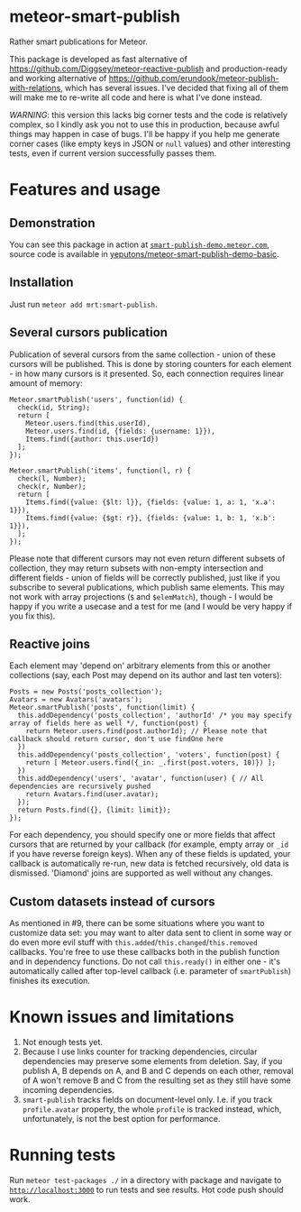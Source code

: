 meteor-smart-publish
=============

Rather smart publications for Meteor.

This package is developed as fast alternative of https://github.com/Diggsey/meteor-reactive-publish and
production-ready and working alternative of https://github.com/erundook/meteor-publish-with-relations, which
has several issues. I've decided that fixing all of them will make me to re-write all code and here is what I've done
instead.

_WARNING_: this version this lacks big corner tests and the code is relatively complex, so I kindly ask you
not to use this in production, because awful things may happen in case of bugs. I'll be happy if you help me
generate corner cases (like empty keys in JSON or `null` values) and other interesting tests, even if current
version successfully passes them.

Features and usage
==================

Demonstration
-------------

You can see this package in action at <a href="http://smart-publish-demo.meteor.com/">`smart-publish-demo.meteor.com`</a>, source
code is available in <a href="https://github.com/yeputons/meteor-smart-publish-demo-basic">yeputons/meteor-smart-publish-demo-basic</a>.

Installation
------------

Just run `meteor add mrt:smart-publish`.

Several cursors publication
---------------------------
Publication of several cursors from the same collection - union of these cursors will be published. This is done
by storing counters for each element - in how many cursors is it presented. So, each connection requires linear amount of memory:

```
Meteor.smartPublish('users', function(id) {
  check(id, String);
  return [
    Meteor.users.find(this.userId),
    Meteor.users.find(id, {fields: {username: 1}}),
    Items.find({author: this.userId})
  ];
});

Meteor.smartPublish('items', function(l, r) {
  check(l, Number);
  check(r, Number);
  return [
    Items.find({value: {$lt: l}}, {fields: {value: 1, a: 1, 'x.a': 1}}),
    Items.find({value: {$gt: r}}, {fields: {value: 1, b: 1, 'x.b': 1}}),
  ];
});
```

Please note that different cursors may not even return different subsets of collection, they may return subsets with non-empty intersection and
different fields - union of fields will be correctly published, just like if you subscribe to several publications, which publish same elements.
This may not work with array projections (`$` and `$elemMatch`), though - I would be happy if you write a usecase and a test for me (and I would
be very happy if you fix this).

Reactive joins
--------------

Each element may 'depend on' arbitrary elements from this or another collections (say, each Post may depend on
its author and last ten voters):

```
Posts = new Posts('posts_collection');
Avatars = new Avatars('avatars');
Meteor.smartPublish('posts', function(limit) {
  this.addDependency('posts_collection', 'authorId' /* you may specify array of fields here as well */, function(post) {
    return Meteor.users.find(post.authorId); // Please note that callback should return cursor, don't use findOne here
  })
  this.addDependency('posts_collection', 'voters', function(post) {
    return [ Meteor.users.find({_in: _.first(post.voters, 10)}) ];
  })
  this.addDependency('users', 'avatar', function(user) { // All dependencies are recursively pushed
    return Avatars.find(user.avatar);
  });
  return Posts.find({}, {limit: limit});
});
```

For each dependency, you should specify one or more fields that affect cursors that are returned by your callback (for example, empty array
or `_id` if you have reverse foreign keys). When any of these fields is updated, your callback is automatically re-run, new data is fetched
recursively, old data is dismissed. 'Diamond' joins are supported as well without any changes.

Custom datasets instead of cursors
----------------------------------
As mentioned in #9, there can be some situations where you want to customize data set: you may want to alter data sent to client
in some way or do even more evil stuff with `this.added`/`this.changed`/`this.removed` callbacks. You're free to use these callbacks
both in the publish function and in dependency functions. Do not call `this.ready()` in either one - it's automatically called
after top-level callback (i.e. parameter of `smartPublish`) finishes its execution.

Known issues and limitations
============================
1. Not enough tests yet.
2. Because I use links counter for tracking dependencies, circular dependencies may preserve some elements from deletion. Say, if you publish A, B depends on A, and B and C depends
on each other, removal of A won't remove B and C from the resulting set as they still have some incoming dependencies.
3. `smart-publish` tracks fields on document-level only. I.e. if you track `profile.avatar` property, the whole `profile` is tracked instead, which, unfortunately,
is not the best option for performance.

Running tests
=============

Run `meteor test-packages ./` in a directory with package and navigate to <a href="http://localhost:3000">`http://localhost:3000`</a> to run tests and see results. Hot code push should work.
